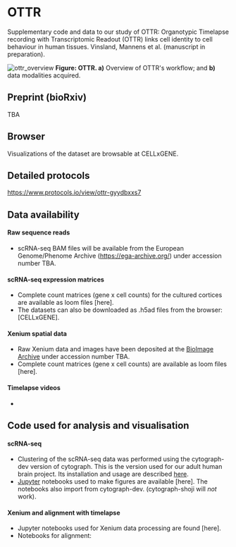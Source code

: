 # OTTR

Supplementary code and data to our study of OTTR: Organotypic Timelapse recording with Transcriptomic Readout (OTTR) links cell
identity to cell behaviour in human tissues. Vinsland, Mannens et al. (manuscript in preparation).

![ottr_overview](./static/ottr_overview.png)
**Figure: OTTR. a)** Overview of OTTR's workflow; and **b)** data modalities
acquired.


## Preprint (bioRxiv)

TBA

## Browser

Visualizations of the dataset are browsable at CELLxGENE.

## Detailed protocols

https://www.protocols.io/view/ottr-gyydbxxs7

## Data availability

#### Raw sequence reads

- scRNA-seq BAM files will be available from the European Genome/Phenome Archive (https://ega-archive.org/) under accession number TBA. 

#### scRNA-seq expression matrices

- Complete count matrices (gene x cell counts) for the cultured cortices are available as loom files [here].
- The datasets can also be downloaded as .h5ad files from the browser: [CELLxGENE]. 

#### Xenium spatial data

- Raw Xenium data and images have been deposited at the [BioImage Archive](https://www.ebi.ac.uk/bioimage-archive/) under accession number TBA.
- Complete count matrices (gene x cell counts) are available as loom files [here].

#### Timelapse videos

-

## Code used for analysis and visualisation

#### scRNA-seq

- Clustering of the scRNA-seq data was performed using the cytograph-dev version of cytograph. This is the version used for our adult human brain project. Its installation and usage are described [here](https://github.com/linnarsson-lab/adult-human-brain/tree/main/cytograph). 
- [Jupyter](https://jupyter.org/) notebooks used to make figures are available [here]. The notebooks also import from cytograph-dev. (cytograph-shoji will *not* work).

#### Xenium and alignment with timelapse

- Jupyter notebooks used for Xenium data processing are found [here].
- Notebooks for alignment: 
